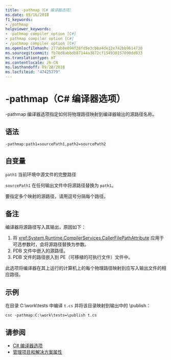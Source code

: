 ```yaml
---
title: -pathmap（C# 编译器选项）
ms.date: 05/16/2018
f1_keywords:
- /pathmap
helpviewer_keywords:
- -pathmap compiler option [C#]
- pathmap compiler option [C#]
- /pathmap compiler option [C#]
ms.openlocfilehash: 277ab8e094f28fd5e3cbba4de12e742bb9614730
ms.sourcegitcommit: fb78d8abbdb87144a3872cf154930157090dd933
ms.translationtype: HT
ms.contentlocale: zh-CN
ms.lasthandoff: 09/28/2018
ms.locfileid: "47425779"
---
```

# <a name="-pathmap-c-compiler-options"></a>-pathmap（C# 编译器选项）

-pathmap 编译器选项指定如何将物理路径映射到编译器输出的源路径名称。

## <a name="syntax"></a>语法

```console
-pathmap:path1=sourcePath1,path2=sourcePath2
```

## <a name="arguments"></a>自变量

 `path1` 当前环境中源文件的完整路径

 `sourcePath1` 在任何输出文件中将源路径替换为 `path1`。

要指定多个映射的源路径，请用逗号分隔每个路径。

## <a name="remarks"></a>备注

编译器将源路径写入其输出，原因如下：

1. 将 <xref:System.Runtime.CompilerServices.CallerFilePathAttribute> 应用于可选参数时，会将源路径替换为参数。
1. PDB 文件中嵌入的源路径。
1. PDB 文件的路径嵌入到 PE（可移植的可执行文件）文件中。

此选项将编译器在其上运行的计算机上的每个物理路径映射到应写入输出文件的相应路径。

## <a name="example"></a>示例

在目录 C:\\work\\tests 中编译 `t.cs` 并将该目录映射到输出中的 \publish：

```console
csc -pathmap:C:\work\tests=\publish t.cs
```

## <a name="see-also"></a>请参阅

- [C# 编译器选项](../../../csharp/language-reference/compiler-options/index.md)  
- [管理项目和解决方案属性](/visualstudio/ide/managing-project-and-solution-properties)
